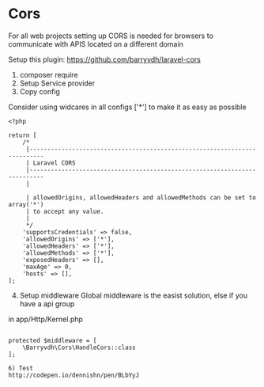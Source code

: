 # Cors

For all web projects setting up CORS is needed for browsers to communicate with APIS located on a different domain

Setup this plugin:
https://github.com/barryvdh/laravel-cors

1) composer require
2) Setup Service provider
3) Copy config

Consider using widcares in all configs ['*'] to make it as easy as possible
```
<?php

return [
    /*
     |--------------------------------------------------------------------------
     | Laravel CORS
     |--------------------------------------------------------------------------
     |

     | allowedOrigins, allowedHeaders and allowedMethods can be set to array('*')
     | to accept any value.
     |
     */
    'supportsCredentials' => false,
    'allowedOrigins' => ['*'],
    'allowedHeaders' => ['*'],
    'allowedMethods' => ['*'],
    'exposedHeaders' => [],
    'maxAge' => 0,
    'hosts' => [],
];

```

4) Setup middleware
Global middleware is the easist solution, else if you have a api group

in app/Http/Kernel.php
```

protected $middleware = [
    \Barryvdh\Cors\HandleCors::class
];

6) Test
http://codepen.io/dennishn/pen/BLbYyJ
